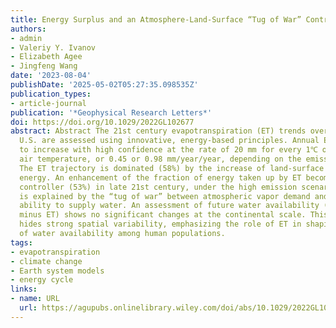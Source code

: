 ```yaml
---
title: Energy Surplus and an Atmosphere-Land-Surface “Tug of War” Control Future Evapotranspiration
authors:
- admin
- Valeriy Y. Ivanov
- Elizabeth Agee
- Jingfeng Wang
date: '2023-08-04'
publishDate: '2025-05-02T05:27:35.098535Z'
publication_types:
- article-journal
publication: '*Geophysical Research Letters*'
doi: https://doi.org/10.1029/2022GL102677
abstract: Abstract The 21st century evapotranspiration (ET) trends over the continental
  U.S. are assessed using innovative, energy-based principles. Annual ET is projected
  to increase with high confidence at the rate of 20 mm for every 1℃ of rise in near-surface
  air temperature, or 0.45 or 0.98 mm/year/year, depending on the emission scenario.
  The ET trajectory is dominated (58%) by the increase of land-surface net radiative
  energy. An enhancement of the fraction of energy taken up by ET becomes a more important
  controller (53%) in late 21st century, under the high emission scenario. This increase
  is explained by the “tug of war” between atmospheric vapor demand and land-surface
  ability to supply water. An assessment of future water availability (precipitation
  minus ET) shows no significant changes at the continental scale. This outcome nevertheless
  hides strong spatial variability, emphasizing the role of ET in shaping the distribution
  of water availability among human populations.
tags:
- evapotranspiration
- climate change
- Earth system models
- energy cycle
links:
- name: URL
  url: https://agupubs.onlinelibrary.wiley.com/doi/abs/10.1029/2022GL102677
---
```

